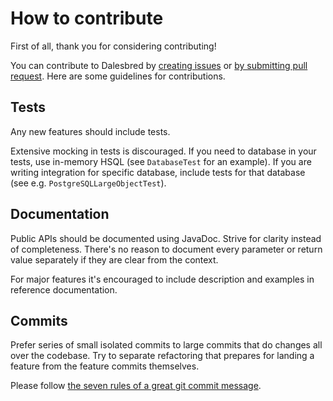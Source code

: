 # How to contribute

First of all, thank you for considering contributing!

You can contribute to Dalesbred by [creating issues](https://github.com/EvidentSolutions/dalesbred/issues/new) or
[by submitting pull request](https://github.com/EvidentSolutions/dalesbred/compare/). Here are some guidelines for
contributions.

## Tests

Any new features should include tests.

Extensive mocking in tests is discouraged. If you need to database in your tests, use in-memory HSQL (see 
`DatabaseTest` for an example). If you are writing integration for specific database, include tests for that 
database (see e.g. `PostgreSQLLargeObjectTest`).

## Documentation

Public APIs should be documented using JavaDoc. Strive for clarity instead of completeness. There's no reason
to document every parameter or return value separately if they are clear from the context.

For major features it's encouraged to include description and examples in reference documentation.

## Commits

Prefer series of small isolated commits to large commits that do changes all over the codebase. Try to separate
refactoring that prepares for landing a feature from the feature commits themselves.

Please follow [the seven rules of a great git commit message](http://chris.beams.io/posts/git-commit/#seven-rules).

